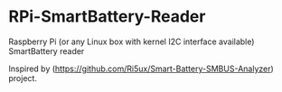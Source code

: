 # RPi-SmartBattery-Reader
Raspberry Pi (or any Linux box with kernel I2C interface available) SmartBattery reader

Inspired by (https://github.com/Ri5ux/Smart-Battery-SMBUS-Analyzer) project.
